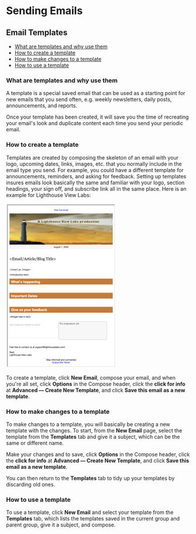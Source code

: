 # Sending Emails

<span id="gv-3send-6templates"></span>
## Email Templates

* [What are templates and why use them](/3-send/6-templates.md?[LINK-QARGS-DOC]#gv-3send-6templates-about)
* [How to create a template](/3-send/6-templates.md?[LINK-QARGS-DOC]#gv-3send-6templates-create)
* [How to make changes to a template](/3-send/6-templates.md?[LINK-QARGS-DOC]#gv-3send-6templates-change)
* [How to use a template](/3-send/6-templates.md?[LINK-QARGS-DOC]#gv-3send-6templates-use)

<span id="gv-3send-6templates-about"></span>
### What are templates and why use them

A template is a special saved email that can be used as a starting point for new emails that you send often, e.g. weekly newsletters, 
daily posts, announcements, and reports.  

Once your template has been created, it will save you the time of recreating your email's look and duplicate content each time you send 
your periodic email.    

<span id="gv-3send-6templates-create"></span>
### How to create a template

Templates are created by composing the skeleton of an email with your logo, upcoming dates, links, images, etc. that you normally include 
in the email type you send.  For example, you could have a different template for announcements, reminders, and asking for feedback.
Setting up templates insures emails look basically the same and familiar with your logo, section headings, your
sign off, and subscribe link all in the same place.  Here is an example for Lighthouse View Labs:

<img src="/docimages/lighthouse-email-template.png" height="450">

To create a template, click **New Email**, compose your email, and when you're all set, click **Options** in the Compose 
header, click the **click for info** at **Advanced — Create New Template**, and click **Save this email as a new template**.

<span id="gv-3send-6templates-change"></span>
### How to make changes to a template

To make changes to a template, you will basically be creating a new template with the changes.  To start, from the **New Email** page, select 
the template from the **Templates** tab and give it a subject, which can be the same or different name.  

Make your changes and to save, click **Options** in the Compose header, click the **click for info** at **Advanced — Create New Template**, and click **Save this email as a new template**.

You can then return to the **Templates** tab to tidy up your templates by discarding old ones.  

<span id="gv-3send-6templates-use"></span>
### How to use a template

To use a template, click **New Email** and select your template from the **Templates** tab, which lists the templates saved 
in the current group and parent group, give it a subject, and compose.

